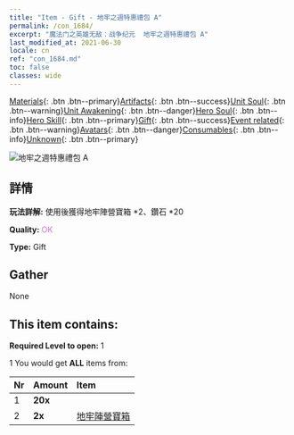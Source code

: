 ```yaml
---
title: "Item - Gift - 地牢之週特惠禮包 A"
permalink: /con_1684/
excerpt: "魔法门之英雄无敌：战争纪元  地牢之週特惠禮包 A"
last_modified_at: 2021-06-30
locale: cn
ref: "con_1684.md"
toc: false
classes: wide
---
```

 [Materials](/ItemsCN/){: .btn .btn--primary}[Artifacts](/ItemsCN/Artifacts/){: .btn .btn--success}[Unit Soul](/ItemsCN/UnitSoul/){: .btn .btn--warning}[Unit Awakening](/ItemsCN/UnitAwakening/){: .btn .btn--danger}[Hero Soul](/ItemsCN/HeroSoul/){: .btn .btn--info}[Hero Skill](/ItemsCN/HeroSkill/){: .btn .btn--primary}[Gift](/ItemsCN/Gift/){: .btn .btn--success}[Event related](/ItemsCN/Events/){: .btn .btn--warning}[Avatars](/ItemsCN/Avatars/){: .btn .btn--danger}[Consumables](/ItemsCN/Consumables/){: .btn .btn--info}[Unknown](/ItemsCN/Unknown/){: .btn .btn--primary}

 ![地牢之週特惠禮包 A](/images/t/i_907219.png)

## 詳情
 **玩法詳解:** 使用後獲得地牢陣營寶箱 *2、鑽石 *20

 **Quality:** <span style="color: #DA70D6">OK</span>

 **Type:** Gift

## Gather

  None

## This item contains:

 **Required Level to open:** 1

 1 You would get **ALL** items  from:

  | Nr | Amount |     Item    |
  |:---|:-------|:------------|
  | 1 |  **20x** | <i class="fas fa-gem"/> |  | 
  | 2 |  **2x** | [地牢陣營寶箱](/cn/Items/con_1276/) |  | 
